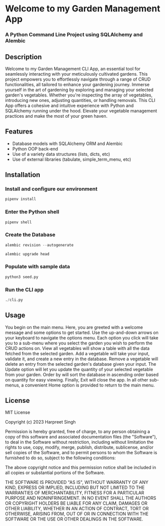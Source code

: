 
# Welcome to my Garden Management App
### A Python Command Line Project using SQLAlchemy and Alembic

## Description
Welcome to my Garden Management CLI App, an essential tool for seamlessly interacting with your meticulously cultivated gardens. This project empowers you to effortlessly navigate through a range of CRUD functionalities, all tailored to enhance your gardening journey. Immerse yourself in the art of gardening by exploring and managing your selected garden's vegetables. Whether you're inspecting the array of vegetables, introducing new ones, adjusting quantities, or handling removals. This CLI App offers a cohesive and intuitive experience with Python and SQLAlchemy running under the hood. Elevate your vegetable management practices and make the most of your green haven.


## Features
+ Database models with SQLAlchemy ORM and Alembic
+ Python OOP back-end
+ Use of a variety data structures (lists, dicts, etc)
+ Use of external libraries (tabulate, simple_term_menu, etc)


## Installation

### Install and configure our environment
```python
pipenv install
```

### Enter the Python shell
```python
pipenv shell
``` 

### Create the Database
```python
alembic revision --autogenerate
```

```python
alembic upgrade head
```

### Populate with sample data
```python
python3 seed.py
```

### Run the CLI app
```python
./cli.py
```

## Usage
You begin on the main menu. Here, you are greeted with a welcome message and some options to get started. Use the up-and-down arrows on your keyboard to navigate the options menu. Each option you click will take you to a sub-menu where you select the garden you wish to perform the CRUD actions on. View all vegetables will show a table with all the data fetched from the selected garden. Add a vegetable will take your input, validate it, and create a new entry in the database. Remove a vegetable will delete an entry from the selected garden's database given your input. The Update option will let you update the quantity of your selected vegetable from your garden. Order by will sort the database in ascending order based on quantity for easy viewing. Finally, Exit will close the app. In all other sub-menus, a convenient Home option is provided to return to the main menu. 

## License
MIT License

Copyright (c) 2023 Harpreet Singh

Permission is hereby granted, free of charge, to any person obtaining a copy of this software and associated documentation files (the "Software"), to deal in the Software without restriction, including without limitation the rights to use, copy, modify, merge, publish, distribute, sublicense, and/or sell copies of the Software, and to permit persons to whom the Software is furnished to do so, subject to the following conditions:

The above copyright notice and this permission notice shall be included in all copies or substantial portions of the Software.

THE SOFTWARE IS PROVIDED "AS IS", WITHOUT WARRANTY OF ANY KIND, EXPRESS OR IMPLIED, INCLUDING BUT NOT LIMITED TO THE WARRANTIES OF MERCHANTABILITY, FITNESS FOR A PARTICULAR PURPOSE AND NONINFRINGEMENT. IN NO EVENT SHALL THE AUTHORS OR COPYRIGHT HOLDERS BE LIABLE FOR ANY CLAIM, DAMAGES OR OTHER LIABILITY, WHETHER IN AN ACTION OF CONTRACT, TORT OR OTHERWISE, ARISING FROM, OUT OF OR IN CONNECTION WITH THE SOFTWARE OR THE USE OR OTHER DEALINGS IN THE SOFTWARE.